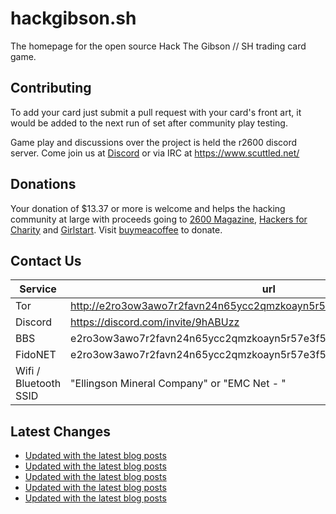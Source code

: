 # hackgibson.sh
The homepage for the open source Hack The Gibson // SH trading card game.


## Contributing

To add your card just submit a pull request with your card's front art, it would be added to the next run of set after community play testing.

Game play and discussions over the project is held the r2600 discord server. Come join us at [Discord](https://discord.com/invite/9hABUzz) or via IRC at https://www.scuttled.net/


## Donations

Your donation of $13.37 or more is welcome and helps the hacking community at large with proceeds going to [2600 Magazine](https://2600.com/), [Hackers for Charity](https://hackersforcharity.org) and [Girlstart](https://girlstart.org).  Visit [buymeacoffee](https://www.buymeacoffee.com/hackgibson.sh) to donate.


## Contact Us

Service | url
-|-
Tor | http://e2ro3ow3awo7r2favn24n65ycc2qmzkoayn5r57e3f56nvjwdcgg32ad.onion
Discord | https://discord.com/invite/9hABUzz
BBS | e2ro3ow3awo7r2favn24n65ycc2qmzkoayn5r57e3f56nvjwdcgg32ad.onion:23
FidoNET | e2ro3ow3awo7r2favn24n65ycc2qmzkoayn5r57e3f56nvjwdcgg32ad.onion:24554
Wifi / Bluetooth SSID | "Ellingson Mineral Company" or "EMC Net - <fidonet address>"

## Latest Changes
<!-- BLOG-POST-LIST:START -->
- [Updated with the latest blog posts](https://github.com/DFW2600/hackgibson.sh/commit/fa1a3889ce16a55b8def2ec327e6df0093281b99)
- [Updated with the latest blog posts](https://github.com/DFW2600/hackgibson.sh/commit/44beb7e622b68dd414ae1f1f86da2e6f82257ae2)
- [Updated with the latest blog posts](https://github.com/DFW2600/hackgibson.sh/commit/daa8338def1e5734b4b3f40229dbc07a51dda5d3)
- [Updated with the latest blog posts](https://github.com/DFW2600/hackgibson.sh/commit/c74200c68d69ef37501bbf397c970e7d462295a0)
- [Updated with the latest blog posts](https://github.com/DFW2600/hackgibson.sh/commit/0b6dde2e4f0db336c2a23da67d1564afa3a21865)
<!-- BLOG-POST-LIST:END -->
